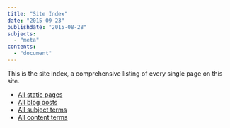 ```yaml
---
title: "Site Index"
date: "2015-09-23"
publishdate: "2015-08-28"
subjects:
  - "meta"
contents:
  - "document"
---
```


This is the site index, a comprehensive listing of every single page on this site.

<nav>
  <ul>
    <li><a href="/pages">All static pages</a></li>
    <li><a href="/posts">All blog posts</a></li>
    <li><a href="/subjects">All subject terms</a></li>
    <li><a href="/contents">All content terms</a></li>
  </ul>
</nav>
